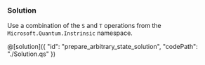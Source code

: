 ### Solution

Use a combination of the `S` and `T` operations from the `Microsoft.Quantum.Instrinsic` namespace.

@[solution]({
    "id": "prepare_arbitrary_state_solution",
    "codePath": "./Solution.qs"
})
